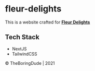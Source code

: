 # fleur-delights

This is a website crafted for [**Fleur Delights**](https://web.facebook.com/delfleur2600)

## Tech Stack

-   NextJS
-   TailwindCSS

&copy; TheBoringDude | 2021
